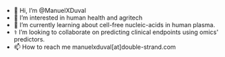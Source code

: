 - 👋 Hi, I’m @ManuelXDuval
- 🧪 I’m interested in human health and agritech
- 🧬 I’m currently learning about cell-free nucleic-acids in human plasma. 
- ⚕️  I’m looking to collaborate on predicting clinical endpoints using omics' predictors. 
- 📫 How to reach me manuelxduval[at]double-strand.com

<!---
ManuelXDuval/ManuelXDuval is a ✨ special ✨ repository because its `README.md` (this file) appears on your GitHub profile.
You can click the Preview link to take a look at your changes.
--->
